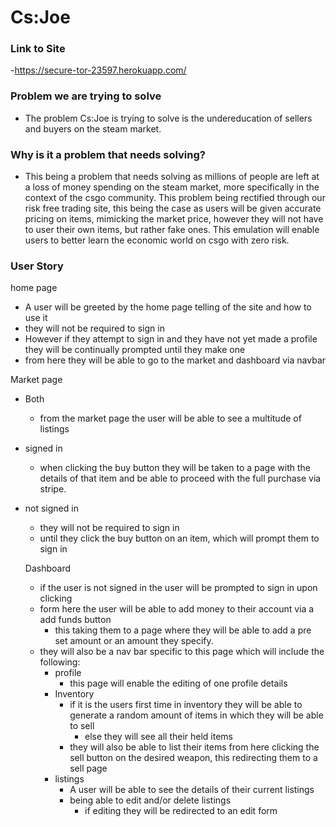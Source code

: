 # Cs:Joe

### Link to Site 

-https://secure-tor-23597.herokuapp.com/

### Problem we are trying to solve  

- The problem Cs:Joe is trying to solve is the undereducation of sellers and buyers on the steam market.   

### Why is it a problem that needs solving? 

- This being a problem that needs solving as millions of people are left at a loss of money spending on the steam market, more specifically in the context of the csgo community. This problem being rectified through our risk free trading site, this being the case as users will be given accurate pricing on items, mimicking the market price, however they will not have to user their own items, but rather fake ones. This emulation will enable users to better learn the economic world on csgo with zero risk.

### User Story 



home page 

- A user will be greeted by the home page telling of the site and how to use it 
- they will not be required to sign in 
- However if they attempt to sign in and they have not yet made a profile they will be continually prompted until they make one 
- from here they will be able to go to the market and dashboard via navbar   

Market page  

- Both 
  - from the market page the user will be able to see a multitude of listings 

- signed in 	

  -  when clicking the buy button they will be taken to a page with the details of that item and be able to proceed with the full purchase via stripe.

- not signed in  

  - they will not be required to sign in 
  - until they click the buy button on an item, which will prompt them to sign in 

  Dashboard 

  - if the user is not signed in the user will be prompted to sign in upon clicking 
  - form here the user will be able to add money to their account via a add funds button  
    - this taking them to a page where they will be able to add a pre set amount or an amount they specify.
  - they will also be a nav bar specific to this page which will include the following: 
    - profile  
      - this page will enable the editing of one profile details
    - Inventory  
      - if it is the users first time in inventory they will be able to generate a random amount of items in which they will be able to sell 
        - else they will see all their held items 
      - they will also be able to list their items from here clicking the sell button on the desired weapon, this redirecting them to a sell page
    - listings 
      - A user will be able to see the details of their current listings 
      - being able to edit and/or delete listings 
        - if editing they will be redirected to an edit form
